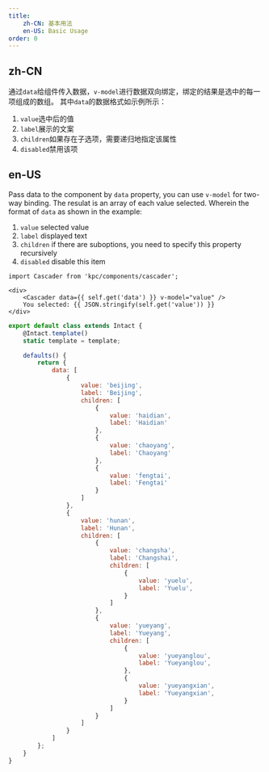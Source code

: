 ```yaml
---
title: 
    zh-CN: 基本用法
    en-US: Basic Usage
order: 0
---
```


## zh-CN

通过`data`给组件传入数据，`v-model`进行数据双向绑定，绑定的结果是选中的每一项组成的数组。
其中`data`的数据格式如示例所示：
1. `value`选中后的值
2. `label`展示的文案
3. `children`如果存在子选项，需要递归地指定该属性
4. `disabled`禁用该项

## en-US

Pass data to the component by `data` property, you can use `v-model` for two-way binding. 
The resulat is an array of each value selected. Wherein the format of `data` as shown in the example:
1. `value` selected value
2. `label` displayed text
3. `children` if there are suboptions, you need to specify this property recursively
4. `disabled` disable this item

```vdt
import Cascader from 'kpc/components/cascader';

<div>
    <Cascader data={{ self.get('data') }} v-model="value" />
    You selected: {{ JSON.stringify(self.get('value')) }}
</div>
```

```js
export default class extends Intact {
    @Intact.template()
    static template = template;

    defaults() {
        return {
            data: [
                {
                    value: 'beijing',
                    label: 'Beijing',
                    children: [
                        {
                            value: 'haidian',
                            label: 'Haidian'
                        },
                        {
                            value: 'chaoyang',
                            label: 'Chaoyang'
                        },
                        {
                            value: 'fengtai',
                            label: 'Fengtai'
                        }
                    ]
                },
                {
                    value: 'hunan',
                    label: 'Hunan',
                    children: [
                        {
                            value: 'changsha',
                            label: 'Changshai',
                            children: [
                                {
                                    value: 'yuelu',
                                    label: 'Yuelu',
                                }
                            ]
                        },
                        {
                            value: 'yueyang',
                            label: 'Yueyang',
                            children: [
                                {
                                    value: 'yueyanglou',
                                    label: 'Yueyanglou',
                                },
                                {
                                    value: 'yueyangxian',
                                    label: 'Yueyangxian',
                                }
                            ]
                        }
                    ]
                }
            ]
        };
    }
}
```
